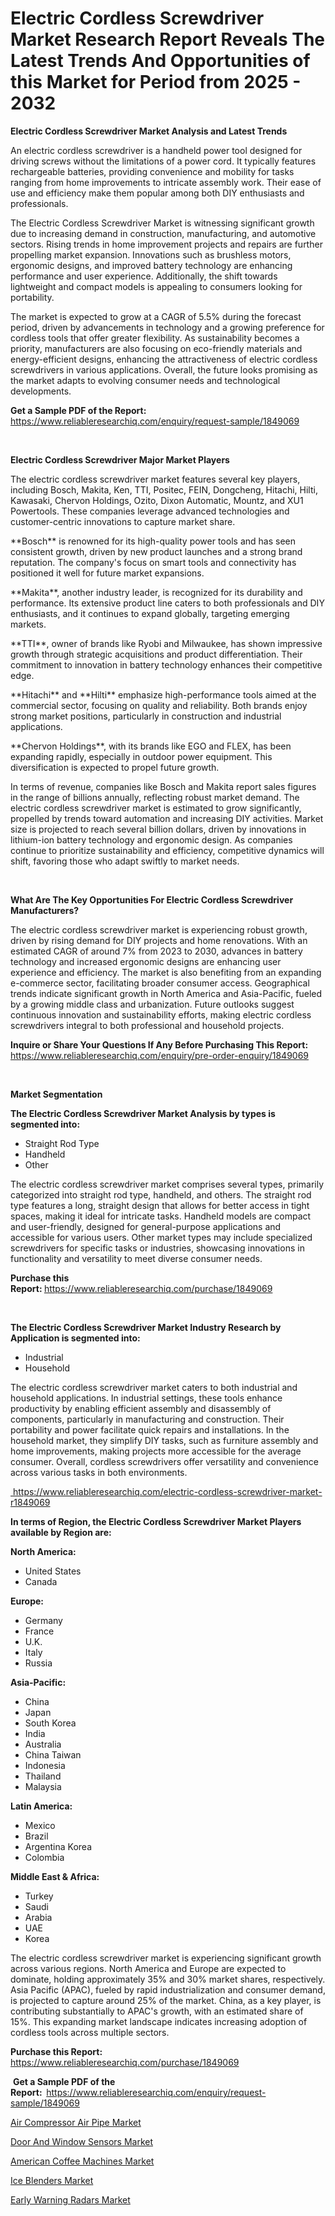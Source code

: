 <p><h1>Electric Cordless Screwdriver Market Research Report Reveals The Latest Trends And Opportunities of this Market for Period from 2025 - 2032</h1></p><p><strong>Electric Cordless Screwdriver Market Analysis and Latest Trends</strong></p>
<p><p>An electric cordless screwdriver is a handheld power tool designed for driving screws without the limitations of a power cord. It typically features rechargeable batteries, providing convenience and mobility for tasks ranging from home improvements to intricate assembly work. Their ease of use and efficiency make them popular among both DIY enthusiasts and professionals.</p><p>The Electric Cordless Screwdriver Market is witnessing significant growth due to increasing demand in construction, manufacturing, and automotive sectors. Rising trends in home improvement projects and repairs are further propelling market expansion. Innovations such as brushless motors, ergonomic designs, and improved battery technology are enhancing performance and user experience. Additionally, the shift towards lightweight and compact models is appealing to consumers looking for portability.</p><p>The market is expected to grow at a CAGR of 5.5% during the forecast period, driven by advancements in technology and a growing preference for cordless tools that offer greater flexibility. As sustainability becomes a priority, manufacturers are also focusing on eco-friendly materials and energy-efficient designs, enhancing the attractiveness of electric cordless screwdrivers in various applications. Overall, the future looks promising as the market adapts to evolving consumer needs and technological developments.</p></p>
<p><strong>Get a Sample PDF of the Report:&nbsp;</strong> <a href="https://www.reliableresearchiq.com/enquiry/request-sample/1849069?utm_campaign=1837&utm_medium=2&utm_source=Github&utm_content=ia&utm_term=11042025&utm_id=electric-cordless-screwdriver">https://www.reliableresearchiq.com/enquiry/request-sample/1849069</a></p>
<p>&nbsp;</p>
<p><strong>Electric Cordless Screwdriver Major Market Players</strong></p>
<p><p>The electric cordless screwdriver market features several key players, including Bosch, Makita, Ken, TTI, Positec, FEIN, Dongcheng, Hitachi, Hilti, Kawasaki, Chervon Holdings, Ozito, Dixon Automatic, Mountz, and XU1 Powertools. These companies leverage advanced technologies and customer-centric innovations to capture market share.</p><p>**Bosch** is renowned for its high-quality power tools and has seen consistent growth, driven by new product launches and a strong brand reputation. The company's focus on smart tools and connectivity has positioned it well for future market expansions. </p><p>**Makita**, another industry leader, is recognized for its durability and performance. Its extensive product line caters to both professionals and DIY enthusiasts, and it continues to expand globally, targeting emerging markets. </p><p>**TTI**, owner of brands like Ryobi and Milwaukee, has shown impressive growth through strategic acquisitions and product differentiation. Their commitment to innovation in battery technology enhances their competitive edge.</p><p>**Hitachi** and **Hilti** emphasize high-performance tools aimed at the commercial sector, focusing on quality and reliability. Both brands enjoy strong market positions, particularly in construction and industrial applications.</p><p>**Chervon Holdings**, with its brands like EGO and FLEX, has been expanding rapidly, especially in outdoor power equipment. This diversification is expected to propel future growth.</p><p>In terms of revenue, companies like Bosch and Makita report sales figures in the range of billions annually, reflecting robust market demand. The electric cordless screwdriver market is estimated to grow significantly, propelled by trends toward automation and increasing DIY activities. Market size is projected to reach several billion dollars, driven by innovations in lithium-ion battery technology and ergonomic design. As companies continue to prioritize sustainability and efficiency, competitive dynamics will shift, favoring those who adapt swiftly to market needs.</p></p>
<p>&nbsp;</p>
<p><strong>What Are The Key Opportunities For Electric Cordless Screwdriver Manufacturers?</strong></p>
<p><p>The electric cordless screwdriver market is experiencing robust growth, driven by rising demand for DIY projects and home renovations. With an estimated CAGR of around 7% from 2023 to 2030, advances in battery technology and increased ergonomic designs are enhancing user experience and efficiency. The market is also benefiting from an expanding e-commerce sector, facilitating broader consumer access. Geographical trends indicate significant growth in North America and Asia-Pacific, fueled by a growing middle class and urbanization. Future outlooks suggest continuous innovation and sustainability efforts, making electric cordless screwdrivers integral to both professional and household projects.</p></p>
<p><strong>Inquire or Share Your Questions If Any Before Purchasing This Report:</strong> <a href="https://www.reliableresearchiq.com/enquiry/pre-order-enquiry/1849069?utm_campaign=1837&utm_medium=2&utm_source=Github&utm_content=ia&utm_term=11042025&utm_id=electric-cordless-screwdriver">https://www.reliableresearchiq.com/enquiry/pre-order-enquiry/1849069</a></p>
<p>&nbsp;</p>
<p><strong>Market Segmentation</strong></p>
<p><strong>The Electric Cordless Screwdriver Market Analysis by types is segmented into:</strong></p>
<p><ul><li>Straight Rod Type</li><li>Handheld</li><li>Other</li></ul></p>
<p><p>The electric cordless screwdriver market comprises several types, primarily categorized into straight rod type, handheld, and others. The straight rod type features a long, straight design that allows for better access in tight spaces, making it ideal for intricate tasks. Handheld models are compact and user-friendly, designed for general-purpose applications and accessible for various users. Other market types may include specialized screwdrivers for specific tasks or industries, showcasing innovations in functionality and versatility to meet diverse consumer needs.</p></p>
<p><strong>Purchase this Report:&nbsp;</strong><a href="https://www.reliableresearchiq.com/purchase/1849069?utm_campaign=1837&utm_medium=2&utm_source=Github&utm_content=ia&utm_term=11042025&utm_id=electric-cordless-screwdriver">https://www.reliableresearchiq.com/purchase/1849069</a></p>
<p>&nbsp;</p>
<p><strong>The Electric Cordless Screwdriver Market Industry Research by Application is segmented into:</strong></p>
<p><ul><li>Industrial</li><li>Household</li></ul></p>
<p><p>The electric cordless screwdriver market caters to both industrial and household applications. In industrial settings, these tools enhance productivity by enabling efficient assembly and disassembly of components, particularly in manufacturing and construction. Their portability and power facilitate quick repairs and installations. In the household market, they simplify DIY tasks, such as furniture assembly and home improvements, making projects more accessible for the average consumer. Overall, cordless screwdrivers offer versatility and convenience across various tasks in both environments.</p></p>
<p><a href="https://www.reliableresearchiq.com/electric-cordless-screwdriver-market-r1849069?utm_campaign=1837&utm_medium=2&utm_source=Github&utm_content=ia&utm_term=11042025&utm_id=electric-cordless-screwdriver">&nbsp;https://www.reliableresearchiq.com/electric-cordless-screwdriver-market-r1849069</a></p>
<p><strong>In terms of Region, the Electric Cordless Screwdriver Market Players available by Region are:</strong></p>
<p>
    <p> <strong> North America: </strong>
        <ul>
            <li>United States</li>
            <li>Canada</li>
        </ul>
        </p> 
    <p> <strong> Europe: </strong>
        <ul>
            <li>Germany</li>
            <li>France</li>
            <li>U.K.</li>
            <li>Italy</li>
            <li>Russia</li>
        </ul>
        </p> 
    <p> <strong> Asia-Pacific: </strong>
        <ul>
            <li>China</li>
            <li>Japan</li>
            <li>South Korea</li>
            <li>India</li>
            <li>Australia</li>
            <li>China Taiwan</li>
            <li>Indonesia</li>
            <li>Thailand</li>
            <li>Malaysia</li>
        </ul>
        </p> 
    <p> <strong> Latin America: </strong>
        <ul>
            <li>Mexico</li>
            <li>Brazil</li>
            <li>Argentina Korea</li>
            <li>Colombia</li>
        </ul>
        </p> 
    <p> <strong> Middle East & Africa: </strong>
        <ul>
            <li>Turkey</li>
            <li>Saudi</li>
            <li>Arabia</li>
            <li>UAE</li>
            <li>Korea</li>
        </ul>
    </p>
    </p>
<p><p>The electric cordless screwdriver market is experiencing significant growth across various regions. North America and Europe are expected to dominate, holding approximately 35% and 30% market shares, respectively. Asia Pacific (APAC), fueled by rapid industrialization and consumer demand, is projected to capture around 25% of the market. China, as a key player, is contributing substantially to APAC's growth, with an estimated share of 15%. This expanding market landscape indicates increasing adoption of cordless tools across multiple sectors.</p></p>
<p><strong>Purchase this Report: </strong><a href="https://www.reliableresearchiq.com/purchase/1849069?utm_campaign=1837&utm_medium=2&utm_source=Github&utm_content=ia&utm_term=11042025&utm_id=electric-cordless-screwdriver">https://www.reliableresearchiq.com/purchase/1849069</a></p>
<p>&nbsp;<strong>Get a Sample PDF of the Report:&nbsp;&nbsp;</strong><a href="https://www.reliableresearchiq.com/enquiry/request-sample/1849069?utm_campaign=1837&utm_medium=2&utm_source=Github&utm_content=ia&utm_term=11042025&utm_id=electric-cordless-screwdriver">https://www.reliableresearchiq.com/enquiry/request-sample/1849069</a></p>
<p><strong></strong></p>
<p><p><a href="https://github.com/lestymbango/Market-Research-Report-List-1/blob/main/air-compressor-air-pipe-market.md?utm_campaign=1837&utm_medium=2&utm_source=Github&utm_content=ia&utm_term=11042025&utm_id=electric-cordless-screwdriver">Air Compressor Air Pipe Market</a></p><p><a href="https://github.com/felishtimoti/Market-Research-Report-List-1/blob/main/door-and-window-sensors-market.md?utm_campaign=1837&utm_medium=2&utm_source=Github&utm_content=ia&utm_term=11042025&utm_id=electric-cordless-screwdriver">Door And Window Sensors Market</a></p><p><a href="https://github.com/muhjanaidu/Market-Research-Report-List-1/blob/main/american-coffee-machines-market.md?utm_campaign=1837&utm_medium=2&utm_source=Github&utm_content=ia&utm_term=11042025&utm_id=electric-cordless-screwdriver">American Coffee Machines Market</a></p><p><a href="https://github.com/popupioo/Market-Research-Report-List-1/blob/main/ice-blenders-market.md?utm_campaign=1837&utm_medium=2&utm_source=Github&utm_content=ia&utm_term=11042025&utm_id=electric-cordless-screwdriver">Ice Blenders Market</a></p><p><a href="https://github.com/briandahm87/Market-Research-Report-List-1/blob/main/early-warning-radars-market.md?utm_campaign=1837&utm_medium=2&utm_source=Github&utm_content=ia&utm_term=11042025&utm_id=electric-cordless-screwdriver">Early Warning Radars Market</a></p></p>